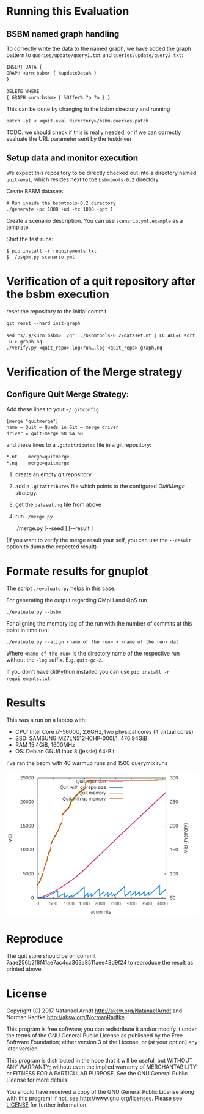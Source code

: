# Running this Evaluation

## BSBM named graph handling

To correctly write the data to the named graph, we have added the graph pattern to `queries/update/query1.txt` and `queries/update/query2.txt`:

    INSERT DATA {
    GRAPH <urn:bsbm> { %updateData% }
    }

    DELETE WHERE
    { GRAPH <urn:bsbm> { %Offer% ?p ?o } }

This can be done by changing to the bsbm directory and running

    patch -p1 < <quit-eval directory>/bsbm-queries.patch

TODO: we should check if this is really needed, or if we can correctly evaluate the URL parameter sent by the testdriver

## Setup data and monitor execution

We expect this repository to be directly checked out into a directory named `quit-eval`, which resides next to the `bsbmtools-0.2` directory.

Create BSBM datasets

    # Run inside the bsbmtools-0.2 directory
    ./generate -pc 1000 -ud -tc 1000 -ppt 1

Create a scenario description. You can use `scenario.yml.example` as a template.

Start the test runs:

    $ pip install -r requirements.txt
    $ ./bsqbm.py scenario.yml

# Verification of a quit repository after the bsbm execution

reset the repository to the initial commit

    git reset --hard init-graph

    sed "s/.$/<urn:bsbm> ./g" ../bsbmtools-0.2/dataset.nt | LC_ALL=C sort -u > graph.nq
    ./verify.py <quit_repo>-log/run….log <quit_repo> graph.nq

# Verification of the Merge strategy

## Configure Quit Merge Strategy:

Add these lines to your `~/.gitconfig`

    [merge "quitmerge"]
    name = Quit – Quads in Git – merge driver
    driver = quit-merge %O %A %B

and these lines to a `.gitattributes` file in a git repository:

    *.nt    merge=quitmerge
    *.nq    merge=quitmerge

1. create an empty git repository
2. add a `.gitattributes` file which points to the configured *QuitMerge* strategy.
3. get the `dataset.nq` file from above
4. run `./merge.py`

    ./merge.py <the git repo> <path to graph.nq> [--seed <any seed>] [--result <the correct merge result>]

(If you want to verify the merge result your self, you can use the `--result` option to dump the expected result)

# Formate results for gnuplot

The script `./evaluate.py` helps in this case.

For generating the output regarding QMpH and QpS run

    ./evaluate.py --bsbm

For aligning the memory log of the run with the number of commits at this point in time run:

    ./evaluate.py --align <name of the run> > <name of the run>.dat

Where `<name of the run>` is the directory name of the respective run without the `-log` suffix. E.g. `quit-gc-2`.

If you don't have GitPython installed you can use `pip install -r requirements.txt`.

# Results

This was a run on a laptop with:
* CPU: Intel Core i7-5600U, 2.6GHz, two physical cores (4 virtual cores)
* SSD: SAMSUNG MZ7LN512HCHP-000L1, 476.94GiB
* RAM 15.4GiB, 1600MHz
* OS: Debian GNU/Linux 8 (jessie) 64-Bit

I've ran the bsbm with 40 warmup runs and 1500 querymix runs

[![](figures/mem.png)](figures/mem.pdf)

# Reproduce

The quit store should be on commit 7aae256b2f8f41ae7ac4da363a8511aee43d9f24 to reproduce the result as printed above.

# License

Copyright (C) 2017 Natanael Arndt <http://aksw.org/NatanaelArndt> and Norman Radtke <http://aksw.org/NormanRadtke>

This program is free software; you can redistribute it and/or modify it under the terms of the GNU General Public License as published by the Free Software Foundation; either version 3 of the License, or (at your option) any later version.

This program is distributed in the hope that it will be useful, but WITHOUT ANY WARRANTY; without even the implied warranty of MERCHANTABILITY or FITNESS FOR A PARTICULAR PURPOSE. See the GNU General Public License for more details.

You should have received a copy of the GNU General Public License along with this program; if not, see <http://www.gnu.org/licenses>.
Please see [LICENSE](LICENSE) for further information.

